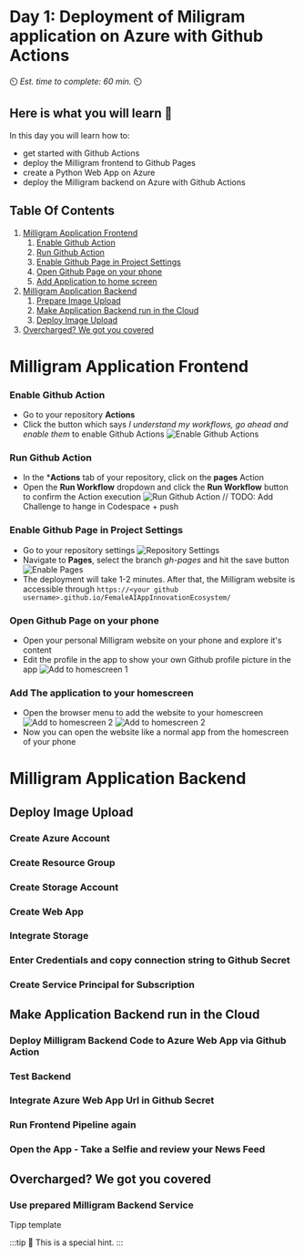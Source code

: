 # Day 1: Deployment of Miligram application on Azure with Github Actions

⏲️ *Est. time to complete: 60 min.* ⏲️

## Here is what you will learn 🎯

In this day you will learn how to:

- get started with Github Actions
- deploy the Milligram frontend to Github Pages
- create a Python Web App on Azure
- deploy the Milligram backend on Azure with Github Actions

## Table Of Contents

1. [Milligram Application Frontend](#milligram-application-frontend)
    1. [Enable Github Action](#enable-github-action)
    2. [Run Github Action](#run-github-action)
    3. [Enable Github Page in Project Settings](#enable-github-page-in-project-settings)
    4. [Open Github Page on your phone](#open-github-page-on-your-phone)
    5. [Add Application to home screen](#add-application-to-home-screen)
2. [Milligram Application Backend](#milligram-application-backend)
    1. [Prepare Image Upload](#prepare-image-upload)
    2. [Make Application Backend run in the Cloud](#make-application-backend-run-in-the-cloud)
    3. [Deploy Image Upload](#deploy-image-upload)
3. [Overcharged? We got you covered](#overcharged-we-got-you-covered)

# Milligram Application Frontend

### Enable Github Action
* Go to your repository **Actions**
* Click the button which says *I understand my workflows, go ahead and enable them* to enable Github Actions
![Enable Github Actions](images/frontend_enable_action.png)
### Run Github Action
* In the ***Actions** tab of your repository, click on the **pages** Action
* Open the **Run Workflow** dropdown and click the **Run Workflow** button to confirm the Action execution
![Run Github Action](images/frontend_run_action.png)
// TODO: Add Challenge to hange in Codespace + push
### Enable Github Page in Project Settings
* Go to your repository settings
![Repository Settings](images/repo_main.png)
* Navigate to **Pages**, select the branch *gh-pages* and hit the save button
![Enable Pages](images/frontend_pages.png)
* The deployment will take 1-2 minutes. After that, the Milligram website is accessible through `https://<your github username>.github.io/FemaleAIAppInnovationEcosystem/`
### Open Github Page on your phone
* Open your personal Milligram website on your phone and explore it's content
* Edit the profile in the app to show your own Github profile picture in the app
![Add to homescreen 1](images/frontend_homescreen_0.jpg)
### Add The application to your homescreen
* Open the browser menu to add the website to your homescreen
![Add to homescreen 2](images/frontend_homescreen_1.jpg) ![Add to homescreen 2](images/frontend_homescreen_2.jpg)
* Now you can open the website like a normal app from the homescreen of your phone
# Milligram Application Backend

## Deploy Image Upload

### Create Azure Account

### Create Resource Group

### Create Storage Account

### Create Web App

### Integrate Storage

### Enter Credentials and copy connection string to Github Secret

### Create Service Principal for Subscription

## Make Application Backend run in the Cloud

### Deploy Milligram Backend Code to Azure Web App via Github Action

### Test Backend

### Integrate Azure Web App Url in Github Secret

### Run Frontend Pipeline again

### Open the App - Take a Selfie and review your News Feed

## Overcharged? We got you covered

### Use prepared Milligram Backend Service



Tipp template

:::tip
📝 This is a special hint.
:::